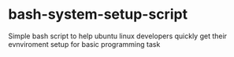 # bash-system-setup-script
Simple bash script to help ubuntu linux developers quickly get their evnviroment setup for basic programming task
